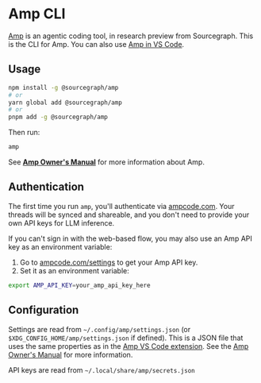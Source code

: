 # Amp CLI

[Amp](https://ampcode.com) is an agentic coding tool, in research preview from Sourcegraph. This is the CLI for Amp. You can also use [Amp in VS Code](https://marketplace.visualstudio.com/items?itemName=sourcegraph.amp).

## Usage

```bash
npm install -g @sourcegraph/amp
# or
yarn global add @sourcegraph/amp
# or
pnpm add -g @sourcegraph/amp
```

Then run:

```bash
amp
```

See [**Amp Owner's Manual**](https://ampcode.com/manual) for more information about Amp.

## Authentication

The first time you run `amp`, you'll authenticate via [ampcode.com](https://ampcode.com). Your threads will be synced and shareable, and you don't need to provide your own API keys for LLM inference.

If you can't sign in with the web-based flow, you may also use an Amp API key as an environment variable:

1. Go to [ampcode.com/settings](https://ampcode.com/settings) to get your Amp API key.
2. Set it as an environment variable:

```bash
export AMP_API_KEY=your_amp_api_key_here
```

## Configuration

Settings are read from `~/.config/amp/settings.json` (or `$XDG_CONFIG_HOME/amp/settings.json` if defined). This is a JSON file that uses the same properties as in the [Amp VS Code extension](https://marketplace.visualstudio.com/items?itemName=sourcegraph.amp). See the [Amp Owner's Manual](https://ampcode.com/manual) for more information.

API keys are read from `~/.local/share/amp/secrets.json`
